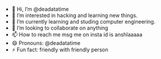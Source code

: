 - 👋 Hi, I’m @deadatatime
- 👀 I’m interested in hacking and learning new things.
- 🌱 I’m currently learning and studing computer engineering.
- 💞️ I’m looking to collaborate on anything
- 📫 How to reach me msg me on insta id is anshlaaaaa
- 😄 Pronouns: @deadatatime
- ⚡ Fun fact: friendly with friendly person

<!---
deadatatime/deadatatime is a ✨ special ✨ repository because its `README.md` (this file) appears on your GitHub profile.
You can click the Preview link to take a look at your changes.
--->
